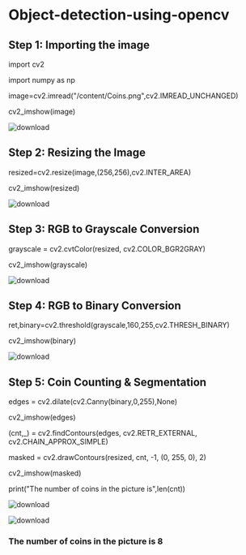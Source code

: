 # Object-detection-using-opencv

## Step 1: Importing the image
import cv2

import numpy as np

image=cv2.imread("/content/Coins.png",cv2.IMREAD_UNCHANGED)

cv2_imshow(image)

![download](https://github.com/umart823/Object-detection-using-opencv/assets/97828137/efb6cd68-1ee3-409f-9af4-92eacd57452d)


## Step 2: Resizing the Image
resized=cv2.resize(image,(256,256),cv2.INTER_AREA)

cv2_imshow(resized)

![download](https://github.com/umart823/Object-detection-using-opencv/assets/97828137/5fe1f65c-bbad-410c-93f2-09134bdedc26)


## Step 3: RGB to Grayscale Conversion
grayscale = cv2.cvtColor(resized, cv2.COLOR_BGR2GRAY)

cv2_imshow(grayscale)

![download](https://github.com/umart823/Object-detection-using-opencv/assets/97828137/169f71f2-3c16-4375-b3f5-8c3b7d002363)


## Step 4: RGB to Binary Conversion
ret,binary=cv2.threshold(grayscale,160,255,cv2.THRESH_BINARY)

cv2_imshow(binary)

![download](https://github.com/umart823/Object-detection-using-opencv/assets/97828137/e48fae4b-2311-413a-9898-9087ee51df44)


## Step 5:  Coin Counting & Segmentation

edges = cv2.dilate(cv2.Canny(binary,0,255),None)

cv2_imshow(edges)

(cnt,_) = cv2.findContours(edges, cv2.RETR_EXTERNAL, cv2.CHAIN_APPROX_SIMPLE)

masked = cv2.drawContours(resized, cnt, -1, (0, 255, 0), 2)

cv2_imshow(masked)

print("The number of coins in the picture is",len(cnt))

![download](https://github.com/umart823/Object-detection-using-opencv/assets/97828137/764757bc-02ad-40af-a598-1532d1bf08a5)

![download](https://github.com/umart823/Object-detection-using-opencv/assets/97828137/d41e4e29-7caa-4ef1-919c-c6e1a0aec2d6)

### The number of coins in the picture is 8

